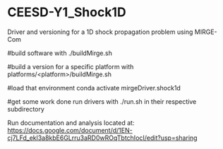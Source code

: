 # CEESD-Y1_Shock1D

Driver and versioning for a 1D shock propagation problem using MIRGE-Com

#build software with 
./buildMirge.sh

#build a version for a specific platform with 
platforms/\<platform\>/buildMirge.sh

#load that environment
conda activate mirgeDriver.shock1d

#get some work done
run drivers with ./run.sh in their respective subdirectory

Run documentation and analysis located at:
https://docs.google.com/document/d/1EN-cj7LFd_ekl3a8kbE6GLrru3aRD0wROqTbtchIocI/edit?usp=sharing
